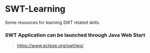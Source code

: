 # SWT-Learning
Some resources for learning SWT related skills

### SWT Application can be launched through Java Web Start
> https://www.eclipse.org/swt/jws/
